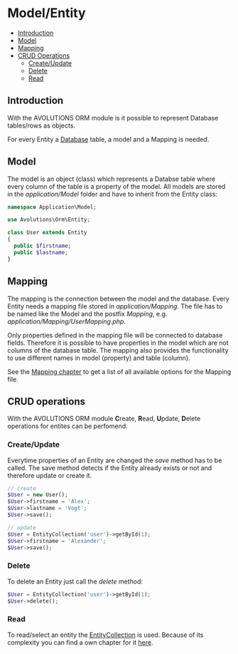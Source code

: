 # Model/Entity

* [Introduction](#introduction)
* [Model](#model)
* [Mapping](#mapping)
* [CRUD Operations](#crud-operations)
  * [Create/Update](#createupdate)
  * [Delete](#delete)
  * [Read](#read)

## Introduction

With the AVOLUTIONS ORM module is it possible to represent Database tables/rows as objects.

For every Entity a [Database](migration.md) table, a model and a Mapping is needed.

## Model

The model is an object (class) which represents a Databse table where every column of the table is a property of the model.
All models are stored in the *application/Model* folder and have to inherit from the Entity class:
```php
namespace Application\Model;

use Avolutions\Orm\Entity;

class User extends Entity
{
  public $firstname;
  public $lastname;
}
```

## Mapping

The mapping is the connection between the model and the database. Every Entity needs a mapping file stored in *application/Mapping*.
The file has to be named like the Model and the postfix *Mapping*, e.g. *application/Mapping/UserMapping.php*.

Only properties defined in the mapping file will be connected to database fields.
Therefore it is possible to have properties in the model which are not columns of the database table.
The mapping also provides the functionality to use different names in model (property) and table (column).

See the [Mapping chapter](mapping.md) to get a list of all available options for the Mapping file.

## CRUD operations

With the AVOLUTIONS ORM module **C**reate, **R**ead, **U**pdate, **D**elete operations for entites can be perfomend.

### Create/Update

Everytime properties of an Entity are changed the *save* method has to be called.
The save method detects if the Entity already exists or not and therefore update or create it.
```php
// create
$User = new User();
$User->firstname = 'Alex';
$User->lastname = 'Vogt';
$User->save();

// update
$User = EntityCollection('user')->getById(1);
$User->firstname = 'Alexander';
$User->save();
```

### Delete

To delete an Entity just call the *delete* method:
```php
$User = EntityCollection('user')->getById(1);
$User->delete();
```

### Read

To read/select an entity the [EntityCollection](entitycollection.md) is used.
Because of its complexity you can find a own chapter for it [here](entitycollection.md).
